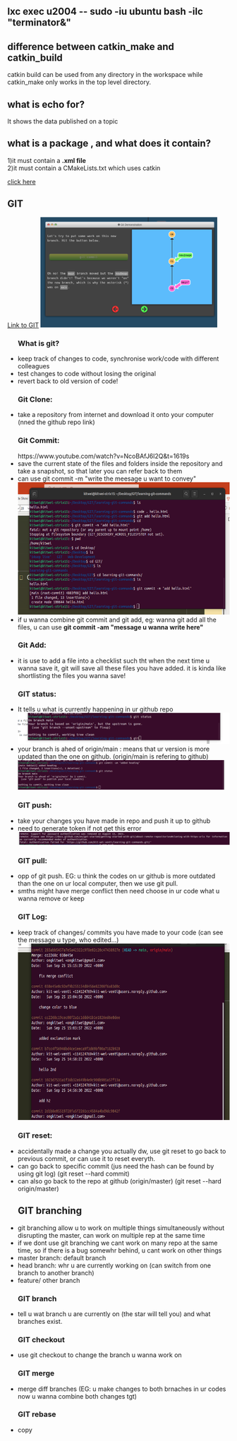 <h2> lxc exec u2004 -- sudo -iu ubuntu bash -ilc "terminator&" </h2>
<h2> difference between catkin_make and catkin_build </h2>
  <p> catkin build can be used from any directory in the workspace while catkin_make only works in the top level directory. </p>


<h2> what is echo for?</h2>
  <p> It shows the data published on a topic </p>


<h2> what is a package , and what does it contain? </h2>
  <div> 1)it must contain a <strong>.xml file </strong></div>
  <div> 2)it must contain a CMakeLists.txt which uses catkin </strong></div>


<a href="https://ongkitwei.github.io/passenger-counter/"> click here </a>


<h2> GIT </h2>
<a href="https://www.youtube.com/watch?v=NcoBAfJ6l2Q&t=1619s">Link to GIT</a>
<img src="Images/git.png" height= 250px;>
<ul>
  <h3>What is git? </h3>
  <li>keep track of changes to code, synchronise work/code with different colleagues</li>
  <li>test changes to code without losing the original</li>
  <li>revert back to old version of code!</li>
  
  <h3> Git Clone:</h3>
  <li> take a repository from internet and download it onto your computer (nned the github repo link)</li>
  
  <h3> Git Commit:</h3>https://www.youtube.com/watch?v=NcoBAfJ6l2Q&t=1619s
  <li> save the current state of the files and folders inside the repository and take a snapshot, so that later you can refer back to them</li>
  <li>can use git commit -m "write the meesage u want to convey"</li>
  <img src="Images/Screenshot from 2022-09-25 12-02-43.png" height=300px;>
  <li> if u wanna combine git commit and git add, eg: wanna git add all the files, u can use <strong>git commit -am "message u wanna write here"</strong>
  
  <h3> Git Add:</h3>
  <li> it is use to add a file into a checklist such tht when the next time u wanna save it, git will save all these files you have added. it is kinda      like shortlisting the files you wanna save!</li>
  
   <h3> GIT status:</h3>
  <li> It tells u what is currently happening in ur github repo</li>
  <img src="Images/Screenshot from 2022-09-25 12-17-33.png" >
  <li> your branch is ahed of origin/main : means that ur version is more updated than the one on github. (origin/main is refering to github)</li>
  <img src="Images/Screenshot from 2022-09-25 12-56-58.png">
  
  
  <h3> GIT push:</h3>
  <li> take your changes you have made in repo and push it up to github  </li>
  <li> need to generate token if not get this error</li>
  <img src="Images/gitpusherror.png" >
  
  <h3> GIT pull:</h3>
  <li>opp of git push. EG: u think the codes on ur github is more outdated than the one on ur local    computer, then we use git pull.</li>
  <li> smths might have merge conflict then need choose in ur code what u wanna remove or keep </li>
  
  <h3> GIT Log:</h3>
  <li> keep track of changes/ commits you have made to your code (can see the message u type, who edited...) </li>
  <img style=" height: 400px;" src="Images/Screenshot from 2022-09-25 15-48-05.png">
  
  <h3> GIT reset:</h3>
  <li>  accidentally made a change you actually dw, use git reset to go back to previous commit, or can use it to reset everyth.</li>
  <li> can go back to specific commit (jus need the hash can be found by using git log) (git reset --hard commit) </li>
  <li> can also go back to the repo at github (origin/master) (git reset --hard origin/master)</li>
  
  <h2> GIT branching </h2>
  <li> git branching allow u to work on multiple things simultaneously without disrupting the master, can work on multiple rep at the same time </li>
  <li> if we dont use git branching we cant work on many repo at the same time, so if there is a bug somewhr behind, u cant work on other things</li>
  <li> master branch: default branch</li>
  <li> head branch: whr u are currently working on (can switch from one branch to another branch)</li>
  <li> feature/ other branch</li>

  <h3> GIT branch </h3>
  <li> tell u wat branch u are currently on (the star will tell you) and what branches exist.</li>
  
  <h3> GIT checkout </h3>
  <li> use git checkout to change the branch u wanna work on </li>
  
  <h3> GIT merge </h3>
  <li> merge diff branches (EG: u make changes to both brnaches in ur codes now u wanna combine both changes tgt)</li>
  
  
  <h3>GIT rebase</h3>
  <li> copy</li>
</ul>
